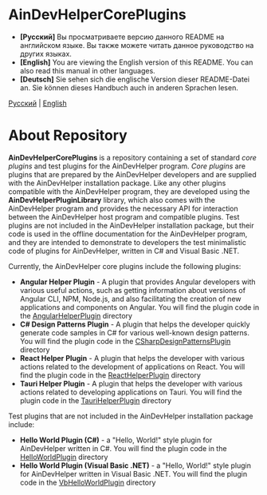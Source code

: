 # AinDevHelperCorePlugins

* **[Русский]** Вы просматриваете версию данного README на английском языке. Вы также можете читать данное руководство на других языках.
* **[English]** You are viewing the English version of this README. You can also read this manual in other languages.
* **[Deutsch]** Sie sehen sich die englische Version dieser README-Datei an. Sie können dieses Handbuch auch in anderen Sprachen lesen.

[Русский](README-ru.md) | [English](README.md)

# About Repository

**AinDevHelperCorePlugins** is a repository containing a set of standard *core plugins* and test plugins for the AinDevHelper program. *Core plugins* are 
plugins that are prepared by the AinDevHelper developers and are supplied with the AinDevHelper installation package. 
Like any other plugins compatible with the AinDevHelper program, they are developed using the **AinDevHelperPluginLibrary** library, which 
also comes with the AinDevHelper program and provides the necessary API for interaction between the AinDevHelper host program and compatible plugins. 
Test plugins are not included in the AinDevHelper installation package, but their code is used in the offline documentation for the AinDevHelper program, 
and they are intended to demonstrate to developers the test minimalistic code of plugins for AinDevHelper, written in C# and Visual Basic .NET.

Currently, the AinDevHelper core plugins include the following plugins:
- **Angular Helper Plugin** - A plugin that provides Angular developers with various useful actions, such as getting information about versions of
Angular CLI, NPM, Node.js, and also facilitating the creation of new applications and components on Angular. You will find the plugin code in the [AngularHelperPlugin](./AngularHelperPlugin) directory
- **C# Design Patterns Plugin** - A plugin that helps the developer quickly generate code samples in C# for various well-known design patterns. You will find the plugin code in the [CSharpDesignPatternsPlugin](./CSharpDesignPatternsPlugin) directory
- **React Helper Plugin** - A plugin that helps the developer with various actions related to the development of applications on React. You will find the plugin code in the [ReactHelperPlugin](./ReactHelperPlugin) directory
- **Tauri Helper Plugin** - A plugin that helps the developer with various actions related to developing applications on Tauri. You will find the plugin code in the [TauriHelperPlugin](./TauriHelperPlugin) directory

Test plugins that are not included in the AinDevHelper installation package include:
- **Hello World Plugin (C#)** - a "Hello, World!" style plugin for AinDevHelper written in C#. You will find the plugin code in the [HelloWorldPlugin](./HelloWorldPlugin) directory
- **Hello World Plugin (Visual Basic .NET)** - a "Hello, World!" style plugin for AinDevHelper written in Visual Basic .NET. You will find the plugin code in the [VbHelloWorldPlugin](./VbHelloWorldPlugin) directory